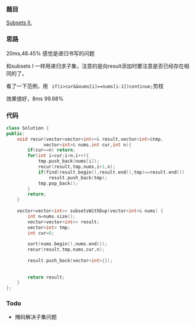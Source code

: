 ### 题目
[Subsets II.](https://leetcode-cn.com/problems/subsets-ii/submissions/)
### 思路
20ms,48.45% 感觉是递归书写的问题

和subsets I 一样用递归求子集，注意的是向result添加时要注意是否已经存在相同的了。

看了一下范例，用           ``` if(i>cur&&nums[i]==nums[i-1])continue;```剪枝

效果很好，8ms 99.68%
### 代码
```c++
class Solution {
public:
    void recur(vector<vector<int>>& result,vector<int>&tmp,
              vector<int>& nums,int cur,int n){
        if(cur==n) return;
        for(int i=cur;i<n;i++){
            tmp.push_back(nums[i]);
            recur(result,tmp,nums,i+1,n);
            if(find(result.begin(),result.end(),tmp)==result.end())
                result.push_back(tmp);
            tmp.pop_back();
        }
        return;
    }
    
    vector<vector<int>> subsetsWithDup(vector<int>& nums) {
        int n=nums.size();
        vector<vector<int>> result;
        vector<int> tmp;
        int cur=0;
        
        sort(nums.begin(),nums.end());
        recur(result,tmp,nums,cur,n);
        
        result.push_back(vector<int>{});
        
    
        return result;
    }
};
```
### Todo
+ 掩码解决子集问题
